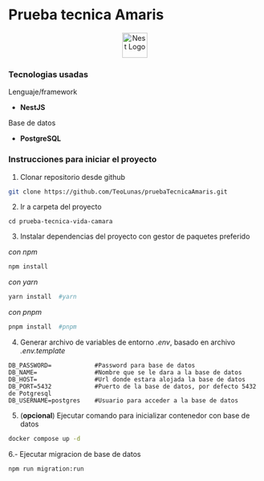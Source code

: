# Prueba tecnica Amaris

<p align="center">
  <img src="https://nestjs.com/img/logo-small.svg" width="50" alt="Nest Logo" />
</p>

### Tecnologias usadas

Lenguaje/framework
- **NestJS**

Base de datos 
- **PostgreSQL**

### Instrucciones para iniciar el proyecto

1. Clonar repositorio desde github

```bash
git clone https://github.com/TeoLunas/pruebaTecnicaAmaris.git
```

2. Ir a carpeta del proyecto

```
cd prueba-tecnica-vida-camara
```

3. Instalar dependencias del proyecto con gestor de paquetes preferido

*con npm*
```bash
npm install
```
*con yarn*
```bash
yarn install  #yarn
```
*con pnpm*
```bash  
pnpm install  #pnpm
```
4. Generar archivo de variables de entorno *.env*, basado en archivo *.env.template*

```text
DB_PASSWORD=            #Password para base de datos
DB_NAME=                #Nombre que se le dara a la base de datos
DB_HOST=                #Url donde estara alojada la base de datos
DB_PORT=5432            #Puerto de la base de datos, por defecto 5432 de Potgresql
DB_USERNAME=postgres    #Usuario para acceder a la base de datos
```

5. (**opcional**) Ejecutar comando para inicializar contenedor con base de datos
```bash
docker compose up -d
```

6.- Ejecutar migracion de base de datos

```bash
npm run migration:run
```


